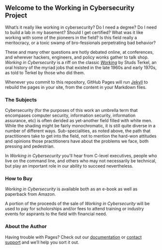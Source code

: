 ## Welcome to the Working in Cybersecurity Project

What’s it really like working in cybersecurity? Do I need a degree? Do I need to build a lab in my basement? Should I get certified? What was it like working with some of the pioneers in the field? Is this field really a meritocracy, or a toxic swamp of bro-fessionals perpetrating bad behavior? 

These and many other questions are hotly debated online, at conferences, and wherever hackers, engineers, and policy wonks gather to talk shop. _Working in Cybersecurity_ is a riff on the classic [_Working_](https://amzn.to/2MmWVXS) by Studs Terkel, an oral history of the myriad jobs that existed in the late 1960s and early 1970s, as told to Terkel by those who did them.

Whenever you commit to this repository, GitHub Pages will run [Jekyll](https://jekyllrb.com/) to rebuild the pages in your site, from the content in your Markdown files.

### The Subjects

Cybersecurity (for the purposes of this work an umbrella term that encompases computer security, information security, information assurance, etc) is often derided as yet-another field filled with white men. While the shading might be fairly monochromatic, it is still quite diverse in a number of different ways. Sub-specialities, as noted above, the path that practitioners take to get into the field, not to mention the hard-won attitudes and opinions those practitioners have about the problems we face, both pressing and pedestrian.

In _Working in Cybersecurity_ you'll hear from C-level executives, people who live on the command line, and others who may not necessarily be technical, but play an important role in our ability to succeed nevertheless.


### How to Buy

_Working in Cybersecurity_ is available both as an e-book as well as paperback from Amazon.

A portion of the proceeds of the sale of _Working in Cybersecurity_ will be used to pay for scholorships and/or fees to attend training or industry events for aspirants to the field with financial need.

### About the Author

Having trouble with Pages? Check out our [documentation](https://help.github.com/categories/github-pages-basics/) or [contact support](https://github.com/contact) and we’ll help you sort it out.
